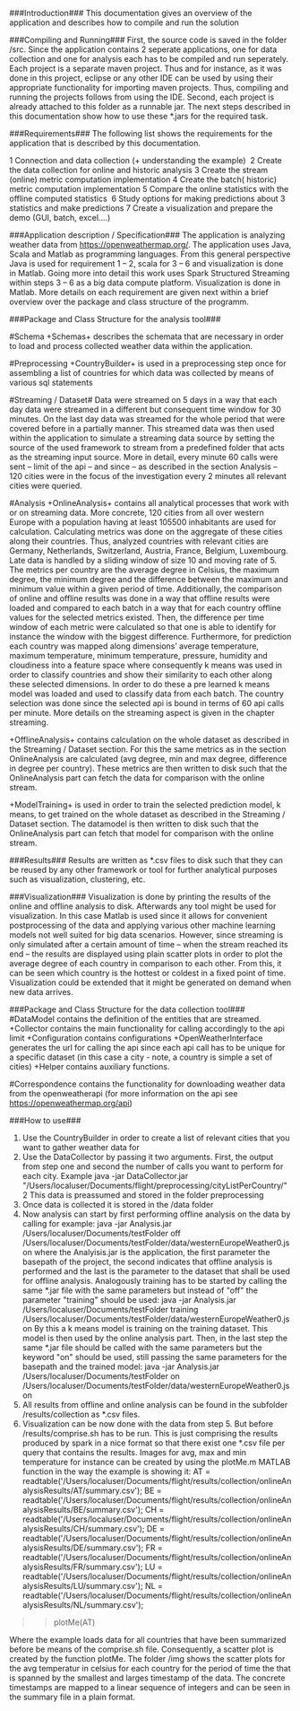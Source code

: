 ###Introduction###
This documentation gives an overview of the application and describes how to compile and run the solution

###Compiling and Running###
First, the source code is saved in the folder /src. Since the application contains 2 seperate applications, one for data collection and one for analysis each has to be compiled and run seperately.
Each project is a separate maven project. Thus and for instance, as it was done in this project, eclipse or any other IDE can be used by using their appropriate functionality for importing maven projects. Thus, compiling and running the projects follows from using the IDE.
Second, each project is already attached to this folder as a runnable jar. The next steps described in this documentation show how to use these *.jars for the required task.

###Requirements###
The following list shows the requirements for the application that is described by this documentation.

1 Connection and data collection (+ understanding the example)  2 Create the data collection for online and historic analysis
3 Create the stream (online) metric computation implementation
4 Create the batch( historic) metric computation implementation
5 Compare the online statistics with the offline computed statistics  6 Study options for making predictions about 3 statistics and make predictions 7 Create a visualization and prepare the demo (GUI, batch, excel....)

###Application description / Specification###
The application is analyzing weather data from https://openweathermap.org/. The application uses Java, Scala and Matlab as programming languages. From this general perspective Java is used for requirement 1 – 2, scala for 3 – 6 and visualization is done in Matlab. Going more into detail this work uses Spark Structured Streaming within steps 3 – 6 as a big data compute platform. Visualization is done in Matlab. More details on each requirement are given next within a brief overview over the package and class structure of the programm.

###Package and Class Structure for the analysis tool###

#Schema
+Schemas+ describes the schemata that are necessary in order to load and process collected weather data within the application.

#Preprocessing
+CountryBuilder+ is used in a preprocessing step once for assembling a list of countries for which data was collected by means of various sql statements

#Streaming / Dataset#
Data were streamed on 5 days in a way that each day data were streamed in a different but consequent time window for 30 minutes. On the last day data was streamed for the whole period that were covered before in a partially manner. This streamed data was then used within the application to simulate a streaming data source by setting the source of the used framework to stream from a predefined folder that acts as the streaming input source. More in detail, every minute 60 calls were sent – limit of the api – and since – as described in the section Analysis – 120 cities were in the focus of the investigation every 2 minutes all relevant cities were queried.

#Analysis
+OnlineAnalysis+ contains all analytical processes that work with or on streaming data. More concrete, 120 cities from all over western Europe with a population having at least 105500 inhabitants are used for calculation. Calculating metrics was done on the aggregate of these cities along their countries. Thus, analyzed countries with relevant cities are Germany, Netherlands, Switzerland, Austria, France, Belgium, Luxembourg. Late data is handled by a sliding window of size 10 and moving rate of 5. The metrics per country are the average degree in Celsius, the maximum degree, the minimum degree and the difference between the maximum and minimum value within a given period of time. Additionally, the comparison of online and offline results was done in a way that offline results were loaded and compared to each batch in a way that for each country offline values for the selected metrics existed. Then, the difference per time window of each metric were calculated so that one is able to identify for instance the window with the biggest difference. Furthermore, for prediction each country was mapped along dimensions’ average temperature, maximum temperature, minimum temperature, pressure, humidity and cloudiness into a feature space where consequently k means was used in order to classify countries and show their similarity to each other along these selected dimensions. In order to do these a pre learned k means model was loaded and used to classify data from each batch. The country selection was done since the selected api is bound in terms of 60 api calls per minute. More details on the streaming aspect is given in the chapter streaming.

+OfflineAnalysis+ contains calculation on the whole dataset as described in the Streaming / Dataset section. For this the same metrics as in the section OnlineAnalysis are calculated (avg degree, min and max degree, difference in degree per country). These metrics are then written to disk such that the OnlineAnalysis part can fetch the data for comparison with the online stream.

+ModelTraining+ is used in order to train the selected prediction model, k means, to get trained on the whole dataset as described in the Streaming / Dataset section. The datamodel is then written to disk such that the OnlineAnalysis part can fetch that model for comparison with the online stream.

###Results###
Results are written as *.csv files to disk such that they can be reused by any other framework or tool for further analytical purposes such as visualization, clustering, etc.

###Visualization###
Visualization is done by printing the results of the online and offline analysis to disk. Afterwards any tool might be used for visualization. In this case Matlab is used since it allows for convenient postprocessing of the data and applying various other machine learning models not well suited for big data scenarios. However, since streaming is only simulated after a certain amount of time – when the stream reached its end – the results are displayed using plain scatter plots in order to plot the average degree of each country in comparison to each other. From this, it can be seen which country is the hottest or coldest in a fixed point of time. Visualization could be extended that it might be generated on demand when new data arrives.

###Package and Class Structure for the data collection tool###
#DataModel contains the definition of the entities that are streamed. 
+Collector contains the main functionality for calling accordingly to the api limit
+Configuration contains configurations
+OpenWeatherInterface generates the url for calling the api since each api call has to be unique for a specific dataset (in this case a city - note, a country is simple a set of cities)
+Helper contains auxiliary functions.

#Correspondence contains the functionality for downloading weather data from the openweatherapi (for more information on the api see https://openweathermap.org/api)

###How to use###
1. Use the CountryBuilder in order to create a list of relevant cities that you want to gather weather data for
2. Use the DataCollector by passing it two arguments. First, the output from step one and second the number of calls you want to perform for each city. Example
java -jar DataCollector.jar "/Users/localuser/Documents/flight/preprocessing/cityListPerCountry/" 2
This data is preassumed and stored in the folder preprocessing
3. Once data is collected it is stored in the /data folder
4. Now analysis can start by first performing offline analysis on the data by calling for example:
java -jar Analysis.jar /Users/localuser/Documents/testFolder off /Users/localuser/Documents/testFolder/data/westernEuropeWeather0.json
where the Analyisis.jar is the application, the first parameter the basepath of the project, the second indicates that offline analysis is performed and the last is the parameter to the dataset that shall be used for offline analysis.
Analogously training has to be started by calling the same *.jar file with the same parameters but instead of "off" the parameter "training" should be used:
java -jar Analysis.jar /Users/localuser/Documents/testFolder training /Users/localuser/Documents/testFolder/data/westernEuropeWeather0.json
By this a k means model is training on the training dataset. This model is then used by the online analysis part. Then, in the last step the same *.jar file should be called with the same parameters but the keyword "on" should be used, still passing the same parameters for the basepath and the trained model:
java -jar Analysis.jar /Users/localuser/Documents/testFolder on /Users/localuser/Documents/testFolder/data/westernEuropeWeather0.json
5. All results from offline and online analysis can be found in the subfolder /results/collection as *.csv files.
6. Visualization can be now done with the data from step 5. But before /results/comprise.sh has to be run. This is just comprising the results produced by spark in a nice format so that there exist one *.csv file per query that contains the results.
Images for avg, max and min temperature for instance can be created by using the plotMe.m MATLAB function in the way the example is showing it:
AT = readtable('/Users/localuser/Documents/flight/results/collection/onlineAnalysisResults/AT/summary.csv');
BE = readtable('/Users/localuser/Documents/flight/results/collection/onlineAnalysisResults/BE/summary.csv');
CH = readtable('/Users/localuser/Documents/flight/results/collection/onlineAnalysisResults/CH/summary.csv');
DE = readtable('/Users/localuser/Documents/flight/results/collection/onlineAnalysisResults/DE/summary.csv');
FR = readtable('/Users/localuser/Documents/flight/results/collection/onlineAnalysisResults/FR/summary.csv');
LU = readtable('/Users/localuser/Documents/flight/results/collection/onlineAnalysisResults/LU/summary.csv');
NL = readtable('/Users/localuser/Documents/flight/results/collection/onlineAnalysisResults/NL/summary.csv');
>> plotMe(AT)

Where the example loads data for all countries that have been summarized before be means of the comprise.sh file. Consequently, a scatter plot is created by the function plotMe. The folder /img shows the scatter plots for the avg temperatur in celsius for each country for the period of time the that is spanned by the smallest and larges timestamp of the data. The concrete timestamps are mapped to a linear sequence of integers and can be seen in the summary file in a plain format.

